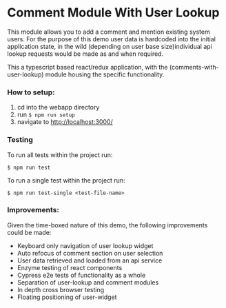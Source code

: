 # Comment Module With User Lookup

This module allows you to add a comment and mention existing system users. For the purpose of this demo user data is hardcoded into the initial application state, in the wild (depending on user base size)individual api lookup requests would be made as and when required.

This a typescript based react/redux application, with the (comments-with-user-lookup) module housing the specific functionality. 

### How to setup:
1. cd into the webapp directory
2. run `$ npm run setup`
3. navigate to [http://localhost:3000/](http://localhost:3000/)

### Testing
To run all tests within the project run:
```
$ npm run test
```

To run a single test within the project run:
```
$ npm run test-single <test-file-name>
```


### Improvements:
Given the time-boxed nature of this demo, the following improvements could be made:
- Keyboard only navigation of user lookup widget
- Auto refocus of comment section on user selection
- User data retrieved and loaded from an api service
- Enzyme testing of react components
- Cypress e2e tests of functionality as a whole
- Separation of user-lookup and comment modules
- In depth cross browser testing
- Floating positioning of user-widget